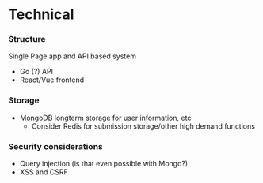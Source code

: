 # Technical

### Structure
Single Page app and API based system
* Go (?) API
* React/Vue frontend

### Storage
 * MongoDB longterm storage for user information, etc
   * Consider Redis for submission storage/other high demand functions
   
### Security considerations
 * Query injection (is that even possible with Mongo?)
 * XSS and CSRF
 
